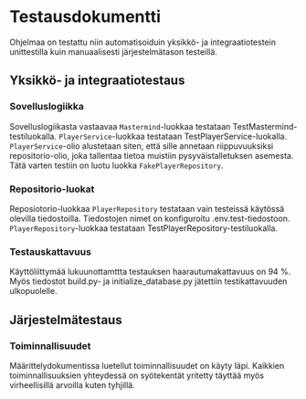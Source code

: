 # Testausdokumentti
Ohjelmaa on testattu niin automatisoiduin yksikkö- ja integraatiotestein unittestilla kuin manuaalisesti järjestelmätason testeillä.

## Yksikkö- ja integraatiotestaus
### Sovelluslogiikka
Sovelluslogiikasta vastaavaa ```Mastermind```-luokkaa testataan TestMastermind-testiluokalla. 
```PlayerService```-luokkaa testataan TestPlayerService-luokalla. ```PlayerService```-olio alustetaan siten, että sille annetaan riippuvuuksiksi repositorio-olio, joka tallentaa tietoa muistiin pysyväistalletuksen asemesta. Tätä varten testiin on luotu luokka ```FakePlayerRepository```.

### Repositorio-luokat
Reposiotorio-luokkaa ```PlayerRepository``` testataan vain testeissä käytössä olevilla tiedostoilla. Tiedostojen nimet on konfiguroitu .env.test-tiedostoon. ```PlayerRepository```-luokkaa testataan TestPlayerRepository-testiluokalla.

### Testauskattavuus
Käyttöliittymää lukuunottamttta testauksen haarautumakattavuus on 94 %. Myös tiedostot build.py- ja initialize_database.py jätettiin testikattavuuden ulkopuolelle.

## Järjestelmätestaus
### Toiminnallisuudet

Määrittelydokumentissa luetellut toiminnallisuudet on käyty läpi. Kaikkien toiminnallisuuksien yhteydessä on syötekentät yritetty täyttää myös virheellisillä arvoilla kuten tyhjillä.

